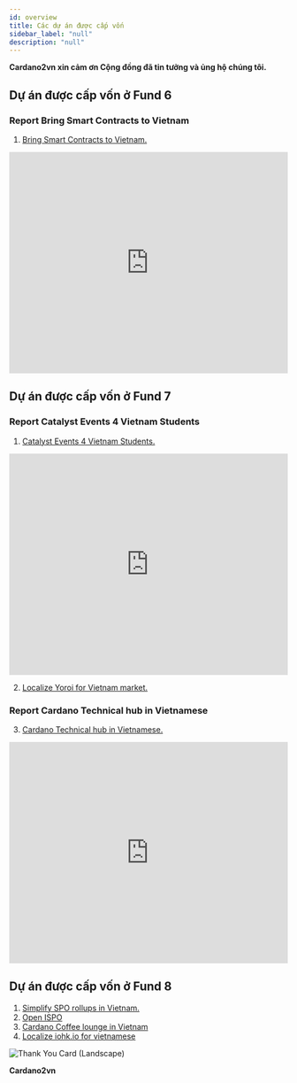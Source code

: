 ```yaml
---
id: overview
title: Các dự án được cấp vốn
sidebar_label: "null"
description: "null"
--- 
```

**Cardano2vn xin cảm ơn Cộng đồng đã tin tưởng và ủng hộ chúng tôi.**

## Dự án được cấp vốn ở Fund 6
### Report Bring Smart Contracts to Vietnam
1. [Bring Smart Contracts to Vietnam.](https://cardano.ideascale.com/c/idea/367834)


<iframe width="100%" height="400" src="https://www.youtube.com/embed//pfxZPxSGeSs" title="Report Catalyst Events 4 Vietnam Students - Func7 - Catalyst" frameborder="0" allow="accelerometer; autoplay; clipboard-write; encrypted-media; gyroscope; picture-in-picture" allowfullscreen></iframe>

## Dự án được cấp vốn ở Fund 7
### Report Catalyst Events 4 Vietnam Students
1. [Catalyst Events 4 Vietnam Students.](https://cardano.ideascale.com/a/dtd/Catalyst-Events-4-Vietnam-Students/382615-48088)

<iframe width="100%" height="400" src="https://www.youtube.com/embed/6hbiL0ZHSzI" title="Report Catalyst Events 4 Vietnam Students - Func7 - Catalyst" frameborder="0" allow="accelerometer; autoplay; clipboard-write; encrypted-media; gyroscope; picture-in-picture" allowfullscreen></iframe>

2. [Localize Yoroi for Vietnam market.](https://cardano.ideascale.com/a/dtd/Localize-Yoroi-for-Vietnam-market/382591-48088)

### Report Cardano Technical hub in Vietnamese
3. [Cardano Technical hub in Vietnamese.](https://cardano.ideascale.com/a/dtd/Cardano-Technical-hub-in-Vietnamese/382651-48088)

<iframe width="100%" height="400" src="https://www.youtube.com/embed/rLYlY28dzXA" title="Report Catalyst Events 4 Vietnam Students - Func7 - Catalyst" frameborder="0" allow="accelerometer; autoplay; clipboard-write; encrypted-media; gyroscope; picture-in-picture" allowfullscreen></iframe>

## Dự án được cấp vốn ở Fund 8
1. [Simplify SPO rollups in Vietnam.](https://cardano.ideascale.com/c/idea/399806)
2. [Open ISPO](https://cardano.ideascale.com/c/idea/403106)
3. [Cardano Coffee lounge in Vietnam](https://cardano.ideascale.com/c/idea/398359)
4. [Localize iohk.io for vietnamese](https://cardano.ideascale.com/c/idea/401887)

![Thank You Card (Landscape)](https://user-images.githubusercontent.com/34856010/163514635-a8fbf5f9-7bf3-4810-81d8-21c66658ea72.png)

**Cardano2vn**
